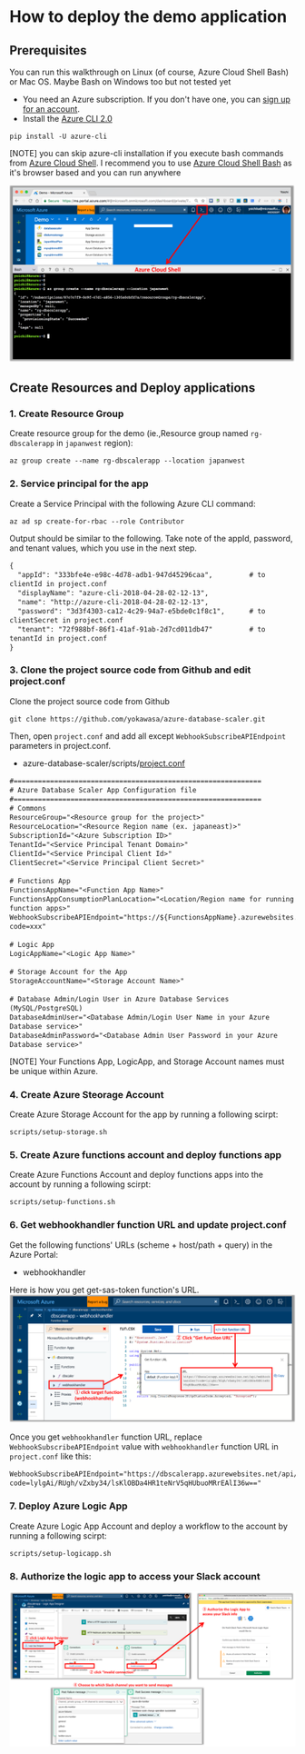 # How to deploy the demo application

## Prerequisites
You can run this walkthrough on Linux (of course, Azure Cloud Shell Bash) or Mac OS. Maybe Bash on Windows too but not tested yet

- You need an Azure subscription. If you don't have one, you can [sign up for an account](https://azure.microsoft.com/).
- Install the [Azure CLI 2.0](https://docs.microsoft.com/en-us/cli/azure/install-azure-cli?view=azure-cli-latest)
```
pip install -U azure-cli
```
[NOTE] you can skip azure-cli installation if you execute bash commands from [Azure Cloud Shell](https://docs.microsoft.com/en-us/azure/cloud-shell/overview). I recommend you to use [Azure Cloud Shell Bash](https://docs.microsoft.com/en-us/azure/cloud-shell/overview) as it's browser based and you can run anywhere

![](../images/azure-cloud-shell-bash.png)


## Create Resources and Deploy applications

### 1. Create Resource Group
Create resource group for the demo (ie.,Resource group named `rg-dbscalerapp` in `japanwest` region):
```
az group create --name rg-dbscalerapp --location japanwest
```

### 2. Service principal for the app

Create a Service Principal with the following Azure CLI command:
```
az ad sp create-for-rbac --role Contributor
```
Output should be similar to the following. Take note of the appId, password, and tenant values, which you use in the next step.

```
{
  "appId": "333bfe4e-e98c-4d78-adb1-947d45296caa",         # to clientId in project.conf
  "displayName": "azure-cli-2018-04-28-02-12-13",
  "name": "http://azure-cli-2018-04-28-02-12-13",
  "password": "3d3f4303-ca12-4c29-94a7-e5bde0c1f8c1",      # to clientSecret in project.conf
  "tenant": "72f988bf-86f1-41af-91ab-2d7cd011db47"         # to tenantId in project.conf
}
```

### 3. Clone the project source code from Github and edit project.conf

Clone the project source code from Github
```
git clone https://github.com/yokawasa/azure-database-scaler.git
```

Then, open `project.conf` and add all except `WebhookSubscribeAPIEndpoint` parameters in project.conf.
- azure-database-scaler/scripts/[project.conf](../scripts/project.conf)
```
#=============================================================
# Azure Database Scaler App Configuration file
#=============================================================
# Commons
ResourceGroup="<Resource group for the project>"
ResourceLocation="<Resource Region name (ex. japaneast)>"
SubscriptionId="<Azure Subscription ID>"
TenantId="<Service Principal Tenant Domain>"
ClientId="<Service Principal Client Id>"
ClientSecret="<Service Principal Client Secret>"

# Functions App
FunctionsAppName="<Function App Name>"
FunctionsAppConsumptionPlanLocation="<Location/Region name for running function apps>"
WebhookSubscribeAPIEndpoint="https://${FunctionsAppName}.azurewebsites.net/api/webhookhandler?code=xxx"

# Logic App
LogicAppName="<Logic App Name>"

# Storage Account for the App
StorageAccountName="<Storage Account Name>"

# Database Admin/Login User in Azure Database Services (MySQL/PostgreSQL)
DatabaseAdminUser="<Database Admin/Login User Name in your Azure Database service>"
DatabaseAdminPassword="<Database Admin User Password in your Azure Database service>"
```
[NOTE] Your Functions App, LogicApp, and Storage Account names must be unique within Azure.

### 4. Create Azure Steorage Account

Create Azure Storage Account for the app  by running a following scirpt:
```
scripts/setup-storage.sh
```

### 5. Create Azure functions account and deploy functions app
Create Azure Functions Account and deploy functions apps into the account by running a following scirpt:
```
scripts/setup-functions.sh
```

### 6. Get webhookhandler function URL and update project.conf

Get the following functions' URLs (scheme + host/path + query) in the Azure Portal:
- webhookhandler

Here is how you get get-sas-token function's URL.
![](../images/webhookhandler-url.png)

Once you get `webhookhandler` function URL, replace `WebhookSubscribeAPIEndpoint` value with `webhookhandler` function URL in `project.conf` like this:
```
WebhookSubscribeAPIEndpoint="https://dbscalerapp.azurewebsites.net/api/webhookhandler?code=lylgAi/RUgh/vZxby34/lsKlOBDa4HR1teNrV5qHUbuoMRrEAlI36w=="
```

### 7. Deploy Azure Logic App

Create Azure Logic App Account and deploy a workflow to the account by running a following scirpt:
```
scripts/setup-logicapp.sh
```

### 8. Authorize the logic app to access your Slack account

![](../images/slack-authorization-steps.png)
